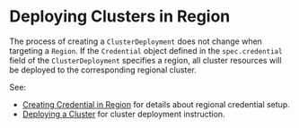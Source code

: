# Deploying Clusters in Region

The process of creating a `ClusterDeployment` does not change when targeting a `Region`. If the `Credential` object
defined in the `spec.credential` field of the `ClusterDeployment` specifies a region, all cluster resources will be deployed to the corresponding regional
cluster.

See:

* [Creating Credential in Region](creating-credential-in-region.md) for details about regional credential setup.
* [Deploying a Cluster](../clusters/deploy-cluster.md) for cluster deployment instruction.
